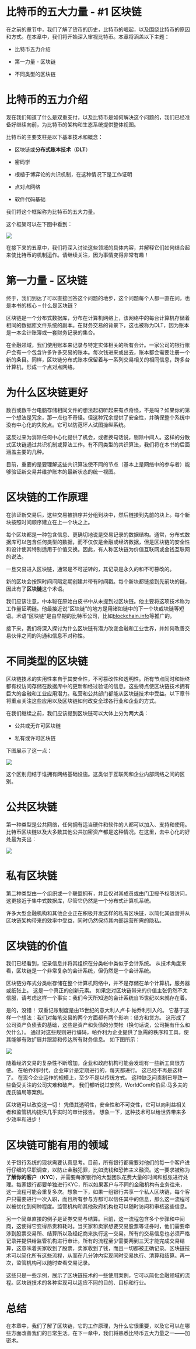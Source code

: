 # 比特币的五大力量 - #1 区块链

在之前的章节中，我们了解了货币的历史，比特币的崛起，以及围绕比特币的原因和方式。在本章中，我们将开始深入审视比特币。本章将涵盖以下主题：

+   比特币五力介绍

+   第一力量 - 区块链

+   不同类型的区块链

# 比特币的五力介绍

现在我们知道了什么是双重支付，以及比特币是如何解决这个问题的，我们已经准备好继续向前，为比特币的架构和生态系统提供整体视图。

比特币的主要支柱是以下基本技术和概念：

+   区块链或**分布式账本技术**（**DLT**）

+   密码学

+   根植于博弈论的共识机制，在这种情况下是工作证明

+   点对点网络

+   软件代码基础

我们将这个框架称为比特币的五大力量。

这个框架可以在下图中看到：

![](img/46e3e332-1903-48e4-ac5d-b85e632291a3.png)

在接下来的五章中，我们将深入讨论这些领域的具体内容，并解释它们如何结合起来使比特币的机制运作。请继续关注，因为事情变得非常有趣！

# 第一力量 - 区块链

终于，我们到达了可以直接回答这个问题的地步，这个问题每个人都一直在问，也是本书的核心 – 什么是区块链？

区块链是一个分布式数据库，分布在计算机网络上，该网络中的每台计算机存储着相同的数据库文件系统的副本。在财务交易的背景下，这也被称为DLT，因为账本是一本会计账簿或一套财务记录的集合。

在金融领域，我们使用账本来记录与特定实体相关的所有会计。一家公司的银行账户会有一个包含许多许多交易的账本。每次钱进来或出去，账本都会需要注册一个新的条目。同样，区块链分布式账本保留着与一系列交易相关的相同信息，跨多台计算机，形成一个点对点网络。

# 为什么区块链更好

数百或数千台电脑存储相同文件的想法起初听起来有点奇怪，不是吗？如果你的第一个想法是冗余，那一点也不奇怪。但这种冗余提供了安全性，并确保整个系统中没有中心化的失败点。它可以防范坏人试图操纵系统。

这反过来为消除任何中心化提供了机会，或者换句话说，剔除中间人。这样的分散式区块链通过共识机制或算法工作。有不同类型的共识算法，我们将在本书的后面涵盖主要的几种。

目前，重要的是要理解这些共识算法使不同的节点（基本上是网络中的参与者）能够验证新交易并维护账本的最新状态的统一视图。

# 区块链的工作原理

在验证新交易后，这些交易被排序并分组到块中，然后链接到先前的块上。每个新块按照时间顺序建立在上一个块之上。

每个区块都是一种包含信息、更确切地说是交易记录的数据结构。通常，分布式数据库可以包含任何类型的数据，而不仅仅是金融或经济数据，但是区块链的安全性和设计使其特别适用于价值交换。因此，有人称区块链为价值互联网或金钱互联网的说法。

一旦交易进入区块链，通常是不可逆转的，其记录是永久的和不可篡改的。

新的区块会按照时间间隔定期创建并带有时间戳。每个新块都链接到先前块的链，因此有了**区块链**这个术语。

我们应该注意，中本聪在原始白皮书中从未提到过区块链。他主要将这项技术称为工作量证明链。他最接近说“区块链”的地方是用诸如链中的下一个块或块链等短语。术语“区块链”是由早期的比特币公司，比如[blockchain.info](https://blockchain.info/)等推广的。

接下来，我们将深入探讨为什么区块链有潜力改变金融和工业世界，并如何改善交易伙伴之间的沟通和信息不对称性。

# 不同类型的区块链

区块链技术的实用性来自于其安全性，不可篡改性和透明性。所有节点同时和始终都有权访问存储在数据库中的更新和经过验证的信息。这些特点使区块链技术拥有巨大的金融和工业应用潜力。私营和公共部门都能从区块链技术中受益。以下章节将重点关注这些应用以及区块链如何改变全球各行业和企业的方式。

在我们继续之前，我们应该提到区块链可以大体上分为两大类：

+   公共或无许可区块链

+   私有或许可区块链

下图展示了这一点：

![](img/26a70154-a6e2-4bf7-93ef-a0ee2c172315.png)

这个区别归结于谁拥有网络基础设施。这类似于互联网和企业内部网络之间的区别。

# 公共区块链

第一种类型是公共网络，任何拥有适当硬件和软件的人都可以加入、支持和使用。比特币区块链以及大多数其他公共加密资产都是这种情况。在这里，去中心化的好处最为突出：

![](img/3ee4aa06-13c1-41b8-8a0e-75b735c68e77.png)

# 私有区块链

第二种类型由一个组织或一个联盟拥有，并且仅对其成员或由门卫授予权限访问，这更接近于集中式数据库，尽管它仍然是一个分布式计算机系统。

许多大型金融机构和其他企业正在积极开发这样的私有区块链，以简化其运营并从区块链架构带来的效率中受益，同时仍然保持其内部运营所需的隐私。

# 区块链的价值

我们已经看到，记录信息并将其组织在分类帐中类似于会计系统。 从技术角度来看，区块链是一个非常复杂的会计系统，但仍然是一个会计系统。

区块链分布式分类帐存储在整个计算机网络中，并不是存储在单个计算机，服务器或纸张上。 这是一个真正的创新元素。 如果您对区块链带来的价值主张仍然不太信服，请考虑这样一个事实：我们今天所知道的会计系统自15世纪以来就存在着。

是的，没错！ 双重记账制度是由15世纪的意大利人卢卡·帕乔利引入的。 它基于这样一个想法：我们对每笔交易的两个方面都有两个影响：借方和贷方。 这形成了公司资产负债表的基础，这些是资产和负债的分类帐（换句话说，公司拥有什么和欠什么）。 通过对这些规则进行编码，帕乔利为企业提供了急需的秩序和工具，使其能够有效扩展并跟踪和传达所有财务信息。 如下图所示：

![](img/d0a06bc8-2cd6-48ab-9105-f4ab3d15da8f.png)

随着经济交易的复杂性不断增加，企业和政府机构可能会发现有一些新工具很方便。 在帕乔利时代，企业审计是定期进行的，每天都进行。 这已经不再是这样了。 在现今企业运作的规模上，至少不是以传统方式。 这种缺乏问责制已导致一些备受关注的公司灾难和破产。 我们都听说过安然，WorldCom和伯尼·马多夫的庞氏骗局等案例。

区块链可以改变这一切！ 凭借其透明性，安全性和不可变性，它可以向利益相关者和监管机构提供几乎实时的审计报告。 想象一下，这种技术可以给世界带来多少效率和进步！

# 区块链可能有用的领域

关于银行系统的现状需要认真思考。目前，所有银行都需要对他们的每一个客户进行仔细的尽职调查，以防止金融犯罪，比如洗钱和恐怖主义融资。这一要求被称为**了解你的客户**（**KYC**），并需要每家银行的大型团队花费大量的时间和纸张进行处理。每家银行都要单独进行KYC，所以如果客户与不同的金融机构有业务往来，这一流程可能会重复多次。想象一下，如果一组银行共享一个私人区块链，每个客户只需要进行一次入职，而且所有参与方都可以信任其中的信息，那么这一流程可以被优化到何种程度。监管机构和其他政府机构也可以随时访问和审核这些信息。

另一个简单直接的例子是证券交易与结算。目前，这一流程包含多个步骤和中间商，这使得它变得昂贵和耗时。当买家和卖家想要交易股票等证券时，他们需要牵涉到股票交易所、结算所以及经纪商来执行这一交易。所有的交易信息也必须严格记录并提供给监管机构进行审计。所有的流程至少需要两到三天才能完成交易结算，这意味着买家收到了股票，卖家收到了钱，而且一切都被正确记录。区块链技术可以简化所有这些流程，从而在几分钟内实现同时交易执行、清算和结算。再一次，监管机构可以随时查看交易记录。

这些只是一些示例，展示了区块链技术的一些使用案例，它可以简化金融领域的流程。区块链技术的各种实现可以适应不同的目的、目标和行业。

# 总结

在本章中，我们了解了区块链，它的工作原理，为什么它很重要，以及它可以在哪些方面改善我们的日常生活。在下一章中，我们将熟悉比特币五大力量之一——加密术。
